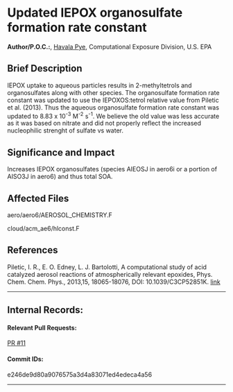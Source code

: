 # Updated IEPOX organosulfate formation rate constant

**Author/P.O.C.:**, [Havala Pye](mailto:pye.havala@epa.gov), Computational Exposure Division, U.S. EPA

## Brief Description

IEPOX uptake to aqueous particles results in 2-methyltetrols and organosulfates along with other species. The organosulfate formation rate constant was updated to use
the IEPOXOS:tetrol relative value from Piletic et al. (2013). Thus the aqueous organosulfate formation rate constant was updated to 8.83 x 10<sup>-3</sup> M<sup>-2</sup> s<sup>-1</sup>. We believe the old value was less accurate as it was based on nitrate and did not properly reflect the increased nucleophilic strenght of sulfate vs water.


## Significance and Impact

Increases IEPOX organosulfates (species AIEOSJ in aero6i or a portion of AISO3J in aero6) and thus total SOA.

## Affected Files

aero/aero6/AEROSOL_CHEMISTRY.F

cloud/acm_ae6/hlconst.F

## References

Piletic, I. R., E. O. Edney, L. J. Bartolotti, A computational study of acid catalyzed aerosol reactions of atmospherically relevant epoxides, Phys. Chem. Chem. Phys., 2013,15, 18065-18076, 
DOI: 10.1039/C3CP52851K. [link](http://pubs.rsc.org/en/Content/ArticleLanding/2013/CP/c3cp52851k#!divAbstract)


-----
## Internal Records:
#### Relevant Pull Requests:
[PR #11](https://github.com/usepa/cmaq_dev/pulls/11) 


#### Commit IDs:
e246de9d80a9076575a3d4a83071ed4edeca4a56


-----
